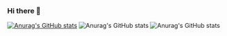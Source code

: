 ### Hi there 👋
[![Anurag's GitHub stats](https://github-readme-stats.vercel.app/api?username=FernandoMMarina)](https://github.com/FernandoMMarina/github-readme-stats)
![Anurag's GitHub stats](https://github-readme-stats.vercel.app/api?username=FernandoMMarina&hide=contribs,prs)
![Anurag's GitHub stats](https://github-readme-stats.vercel.app/api?username=FernandoMMarina&count_private=true)


<!--
**FernandoMMarina/FernandoMMarina** is a ✨ _special_ ✨ repository because its `README.md` (this file) appears on your GitHub profile.

Here are some ideas to get you started:


- 🔭 I’m currently working on ...
- 🌱 I’m currently learning ...
- 👯 I’m looking to collaborate on ...
- 🤔 I’m looking for help with ...
- 💬 Ask me about ...
- 📫 How to reach me: ...
- 😄 Pronouns: ...
- ⚡ Fun fact: ...
-->
